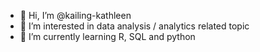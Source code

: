 - 👋 Hi, I’m @kailing-kathleen
- 👀 I’m interested in data analysis / analytics related topic
- 🌱 I’m currently learning R, SQL and python


<!---
kailing-kathleen/kailing-kathleen is a ✨ special ✨ repository because its `README.md` (this file) appears on your GitHub profile.
You can click the Preview link to take a look at your changes.
--->
